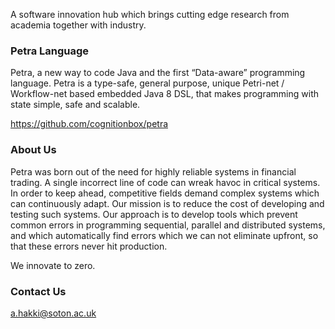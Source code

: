 A software innovation hub which brings cutting edge research from academia together with industry.

### Petra Language ###

Petra, a new way to code Java and the first “Data-aware” programming language. Petra is a type-safe, general purpose, unique Petri-net / Workflow-net based embedded Java 8 DSL, that makes programming with state simple, safe and scalable.       

https://github.com/cognitionbox/petra

### About Us ###

Petra was born out of the need for highly reliable systems in financial trading. A single incorrect line of code can wreak havoc in critical systems. In order to keep ahead, competitive fields demand complex systems which can continuously adapt. Our mission is to reduce the cost of developing and testing such systems. Our approach is to develop tools which prevent common errors in programming sequential, parallel and distributed systems, and which automatically find errors which we can not eliminate upfront, so that these errors never hit production.

We innovate to zero.

### Contact Us ###

a.hakki@soton.ac.uk
